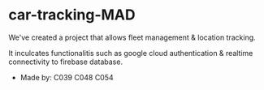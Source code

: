# car-tracking-MAD

We've created a project that allows fleet management & location tracking. 

It inculcates functionalitis such as google cloud authentication & realtime connectivity to firebase database.

- Made by:
  C039
  C048
  C054
